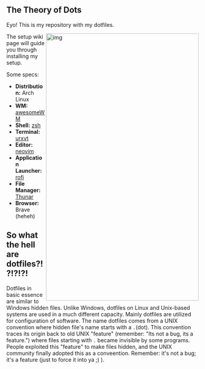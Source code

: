 ## The Theory of Dots
Eyo! This is my repository with my dotfiles.

<img src="https://raw.githubusercontent.com/Theory-of-Everything/imagehost/main/dotfiles/rice-sidebar.png" alt="img" align="right" width="400px" height="700px">

The setup wiki page will guide you through installing my setup.

Some specs:

 - **Distribution:** Arch Linux
 - **WM:** [awesomeWM](https://github.com/awesomeWM/awesome/)
 - **Shell:** [zsh](https://wiki.archlinux.org/index.php/zsh)
 - **Terminal:** [urxvt](https://wiki.archlinux.org/index.php/rxvt-unicode)
 - **Editor:** [neovim](https://neovim.io)
 - **Application Launcher:** [rofi](https://github.com/davatorium/rofi/)
 - **File Manager:** [Thunar](https://wiki.archlinux.org/title/Thunar)
 - **Browser:** Brave (heheh)

## So what the hell are dotfiles?!?!?!?!
Dotfiles in basic essence are similar to Windows hidden files. Unlike Windows, dotfiles on Linux and Unix-based systems are used in a much different capacity. Mainly dotfiles are utilized for configuration of software. The name dotfiles comes from a UNIX convention where hidden file's name starts with a `.`(dot). This convention traces its origin back to old UNIX "feature" (remember: "Its not a bug, its a feature.") where files starting with `.` became invisible by some programs. People exploited this "feature" to make files hidden, and the UNIX community finally adopted this as a conveention. Remember: it's not a bug; it's a feature (just to force it into ya ;) ).

